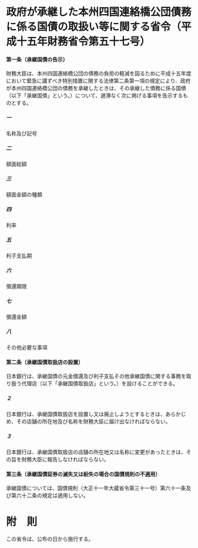 # 政府が承継した本州四国連絡橋公団債務に係る国債の取扱い等に関する省令（平成十五年財務省令第五十七号）
#### 第一条（承継国債の告示）
財務大臣は、本州四国連絡橋公団の債務の負担の軽減を図るために平成十五年度において緊急に講ずべき特別措置に関する法律第二条第一項の規定により、政府が本州四国連絡橋公団の債務を承継したときは、その承継した債務に係る国債（以下「承継国債」という。）について、遅滞なく次に掲げる事項を告示するものとする。
##### 一
名称及び記号
##### 二
額面総額
##### 三
額面金額の種類
##### 四
利率
##### 五
利子支払期
##### 六
償還期限
##### 七
償還金額
##### 八
その他必要な事項
#### 第二条（承継国債取扱店の設置）
日本銀行は、承継国債の元金償還及び利子支払その他承継国債に関する事務を取り扱う代理店（以下「承継国債取扱店」という。）を設けることができる。
##### ２
日本銀行は、承継国債取扱店を設置し又は廃止しようとするときは、あらかじめ、その店舗の所在地及び名称を財務大臣に届け出なければならない。
##### ３
日本銀行は、承継国債取扱店の店舗の所在地又は名称に変更があったときは、その旨を財務大臣に報告しなければならない。
#### 第三条（承継国債証券の滅失又は紛失の場合の国債規則の不適用）
承継国債については、国債規則（大正十一年大蔵省令第三十一号）第六十一条及び第六十二条の規定は適用しない。
# 附　則
この省令は、公布の日から施行する。
